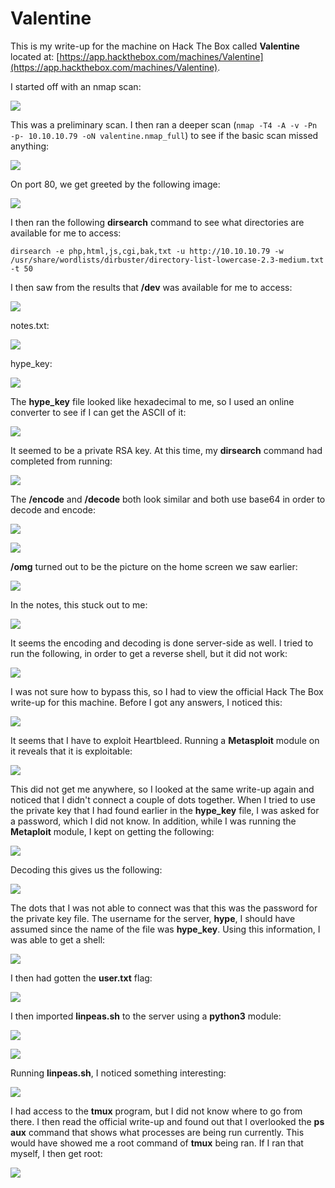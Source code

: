 # Valentine

This is my write-up for the machine on Hack The Box called **Valentine** located at: [https://app.hackthebox.com/machines/Valentine](https://app.hackthebox.com/machines/Valentine).

I started off with an nmap scan:

![](<../../.gitbook/assets/image (363).png>)

This was a preliminary scan. I then ran a deeper scan (`nmap -T4 -A -v -Pn -p- 10.10.10.79 -oN valentine.nmap_full`) to see if the basic scan missed anything:

![](<../../.gitbook/assets/image (327).png>)

On port 80, we get greeted by the following image:

![](<../../.gitbook/assets/image (367) (1).png>)

I then ran the following **dirsearch** command to see what directories are available for me to access:

`dirsearch -e php,html,js,cgi,bak,txt -u http://10.10.10.79 -w /usr/share/wordlists/dirbuster/directory-list-lowercase-2.3-medium.txt -t 50`

I then saw from the results that **/dev** was available for me to access:

![](<../../.gitbook/assets/image (364) (1).png>)

notes.txt:

![](<../../.gitbook/assets/image (370).png>)

hype\_key:

![](<../../.gitbook/assets/image (353) (1).png>)

The **hype\_key** file looked like hexadecimal to me, so I used an online converter to see if I can get the ASCII of it:

![](<../../.gitbook/assets/image (366).png>)

It seemed to be a private RSA key. At this time, my **dirsearch** command had completed from running:

![](<../../.gitbook/assets/image (348).png>)

The **/encode** and **/decode** both look similar and both use base64 in order to decode and encode:

![](<../../.gitbook/assets/image (361).png>)

![](<../../.gitbook/assets/image (329).png>)

**/omg** turned out to be the picture on the home screen we saw earlier:

![](<../../.gitbook/assets/image (351) (1).png>)

In the notes, this stuck out to me:

![](<../../.gitbook/assets/image (362).png>)

It seems the encoding and decoding is done server-side as well. I tried to run the following, in order to get a reverse shell, but it did not work:

![](<../../.gitbook/assets/image (352) (1).png>)

I was not sure how to bypass this, so I had to view the official Hack The Box write-up for this machine. Before I got any answers, I noticed this:

![](<../../.gitbook/assets/image (347).png>)

It seems that I have to exploit Heartbleed. Running a **Metasploit** module on it reveals that it is exploitable:

![](<../../.gitbook/assets/image (368) (1).png>)

This did not get me anywhere, so I looked at the same write-up again and noticed that I didn't connect a couple of dots together. When I tried to use the private key that I had found earlier in the **hype\_key** file, I was asked for a password, which I did not know. In addition, while I was running the  **Metaploit** module, I kept on getting the following:

![](<../../.gitbook/assets/image (371) (1).png>)

Decoding this gives us the following:

![](<../../.gitbook/assets/image (344).png>)

The dots that I was not able to connect was that this was the password for the private key file. The username for the server, **hype**, I should have assumed since the name of the file was **hype\_key**. Using this information, I was able to get a shell:

![](<../../.gitbook/assets/image (346).png>)

I then had gotten the **user.txt** flag:

![](<../../.gitbook/assets/image (339) (1).png>)

I then imported **linpeas.sh** to the server using a **python3** module:

![](<../../.gitbook/assets/image (334).png>)

![](<../../.gitbook/assets/image (369).png>)

Running **linpeas.sh**, I noticed something interesting:

![](<../../.gitbook/assets/image (350) (1).png>)

I had access to the **tmux** program, but I did not know where to go from there. I then read the official write-up and found out that I overlooked the **ps aux** command that shows what processes are being run currently. This would have showed me a root command of **tmux** being ran. If I ran that myself, I then get root:

![](<../../.gitbook/assets/image (372) (1).png>)
